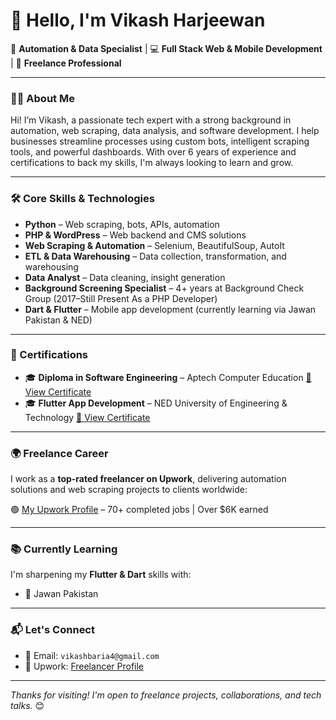 # 👋 Hello, I'm Vikash Harjeewan

🚀 **Automation & Data Specialist** | 💻 **Full Stack Web & Mobile Development** | 🎯 **Freelance Professional** 

---

### 🧑‍💻 About Me

Hi! I’m Vikash, a passionate tech expert with a strong background in automation, web scraping, data analysis, and software development. I help businesses streamline processes using custom bots, intelligent scraping tools, and powerful dashboards. With over 6 years of experience and certifications to back my skills, I'm always looking to learn and grow.

---

### 🛠️ Core Skills & Technologies

* **Python** – Web scraping, bots, APIs, automation
* **PHP & WordPress** – Web backend and CMS solutions
* **Web Scraping & Automation** – Selenium, BeautifulSoup, AutoIt
* **ETL & Data Warehousing** – Data collection, transformation, and warehousing
* **Data Analyst** – Data cleaning, insight generation
* **Background Screening Specialist** – 4+ years at Background Check Group (2017–Still Present As a PHP Developer)
* **Dart & Flutter** – Mobile app development (currently learning via Jawan Pakistan & NED)

---

### 🧳 Certifications

* 🎓 **Diploma in Software Engineering** – Aptech Computer Education [📄 View Certificate](https://raw.githubusercontent.com/vikashbaria/vikashbaria/refs/heads/main/Software%20En%20from%20Aptech%20.jpg)
* 🎓 **Flutter App Development** – NED University of Engineering & Technology [📄 View Certificate](https://raw.githubusercontent.com/vikashbaria/vikashbaria/refs/heads/main/Certificate%20of%20Mob%20App%20Dev..jpg)



---

### 🌍 Freelance Career

I work as a **top-rated freelancer on Upwork**, delivering automation solutions and web scraping projects to clients worldwide:

🟢 [My Upwork Profile](https://www.upwork.com/freelancers/~01f5a825ac35115863) – 70+ completed jobs | Over \$6K earned

---

### 📚 Currently Learning

I'm sharpening my **Flutter & Dart** skills with:

* 🚀 Jawan Pakistan

---

### 📬 Let's Connect

* 📧 Email: `vikashbaria4@gmail.com`
* 💼 Upwork: [Freelancer Profile](https://www.upwork.com/freelancers/~01f5a825ac35115863)

---

*Thanks for visiting! I'm open to freelance projects, collaborations, and tech talks.* 😊
